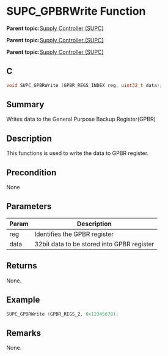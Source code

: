 # SUPC\_GPBRWrite Function

**Parent topic:**[Supply Controller \(SUPC\)](GUID-78E65C62-E36B-4FDE-9E7C-B7E671C321F5.md)

**Parent topic:**[Supply Controller \(SUPC\)](GUID-AAEA9536-A589-47D4-B8D4-9C401B40C9AC.md)

**Parent topic:**[Supply Controller \(SUPC\)](GUID-9BDF339F-E2FE-41C7-96E3-E550DAE91D45.md)

## C

```c
void SUPC_GPBRWrite (GPBR_REGS_INDEX reg, uint32_t data);
```

## Summary

Writes data to the General Purpose Backup Register\(GPBR\)

## Description

This functions is used to write the data to GPBR register.

## Precondition

None

## Parameters

|Param|Description|
|-----|-----------|
|reg|Identifies the GPBR register|
|data|32bit data to be stored into GPBR register|

## Returns

None.

## Example

```c
SUPC_GPBRWrite (GPBR_REGS_2, 0x12345678);
```

## Remarks

None.

